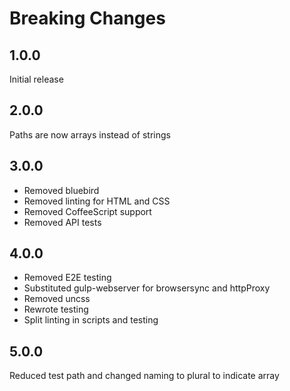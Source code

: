 # Breaking Changes

## 1.0.0

Initial release

## 2.0.0

Paths are now arrays instead of strings

## 3.0.0

* Removed bluebird
* Removed linting for HTML and CSS
* Removed CoffeeScript support
* Removed API tests

## 4.0.0

* Removed E2E testing
* Substituted gulp-webserver for browsersync and httpProxy
* Removed uncss
* Rewrote testing
* Split linting in scripts and testing

## 5.0.0

Reduced test path and changed naming to plural to indicate array
